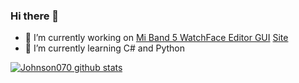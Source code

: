 ### Hi there 👋

- 🔭 I’m currently working on [Mi Band 5 WatchFace Editor GUI](https://github.com/Johnson070/MiBand-5-watchface-editor)
                               [Site](https://johnson070.github.io/MiBand-5-watchface-editor/)
- 🌱 I’m currently learning C# and Python

[![Johnson070 github stats](https://github-readme-stats.vercel.app/api?username=Johnson070&show_icons=true)](https://github.com/anuraghazra/github-readme-stats)
<!--
**Johnson070/Johnson070** is a ✨ _special_ ✨ repository because its `README.md` (this file) appears on your GitHub profile.

Here are some ideas to get you started:

- 👯 I’m looking to collaborate on ...
- 🤔 I’m looking for help with ...
- 💬 Ask me about ...
- 📫 How to reach me: ...
- 😄 Pronouns: ...
- ⚡ Fun fact: ...
-->

